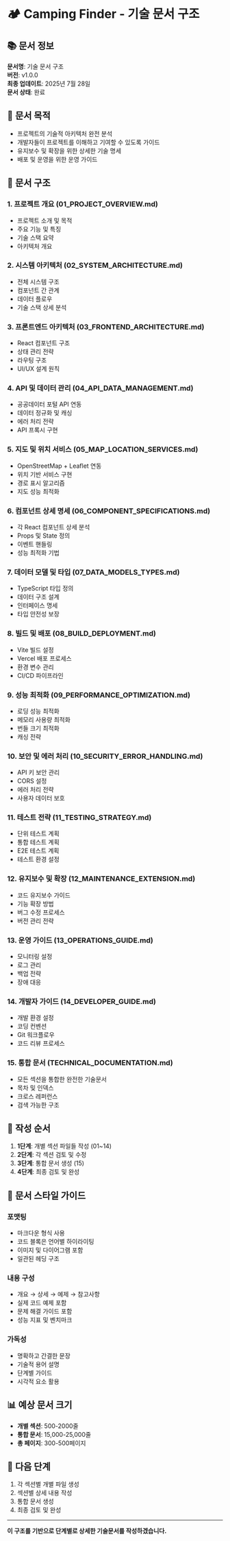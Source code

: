 # 🏕️ Camping Finder - 기술 문서 구조

## 📚 문서 정보
**문서명**: 기술 문서 구조  
**버전**: v1.0.0  
**최종 업데이트**: 2025년 7월 28일  
**문서 상태**: 완료

## 🎯 문서 목적
- 프로젝트의 기술적 아키텍처 완전 분석
- 개발자들이 프로젝트를 이해하고 기여할 수 있도록 가이드
- 유지보수 및 확장을 위한 상세한 기술 명세
- 배포 및 운영을 위한 운영 가이드

## 📖 문서 구조

### 1. 프로젝트 개요 (01_PROJECT_OVERVIEW.md)
- 프로젝트 소개 및 목적
- 주요 기능 및 특징
- 기술 스택 요약
- 아키텍처 개요

### 2. 시스템 아키텍처 (02_SYSTEM_ARCHITECTURE.md)
- 전체 시스템 구조
- 컴포넌트 간 관계
- 데이터 플로우
- 기술 스택 상세 분석

### 3. 프론트엔드 아키텍처 (03_FRONTEND_ARCHITECTURE.md)
- React 컴포넌트 구조
- 상태 관리 전략
- 라우팅 구조
- UI/UX 설계 원칙

### 4. API 및 데이터 관리 (04_API_DATA_MANAGEMENT.md)
- 공공데이터 포털 API 연동
- 데이터 정규화 및 캐싱
- 에러 처리 전략
- API 프록시 구현

### 5. 지도 및 위치 서비스 (05_MAP_LOCATION_SERVICES.md)
- OpenStreetMap + Leaflet 연동
- 위치 기반 서비스 구현
- 경로 표시 알고리즘
- 지도 성능 최적화

### 6. 컴포넌트 상세 명세 (06_COMPONENT_SPECIFICATIONS.md)
- 각 React 컴포넌트 상세 분석
- Props 및 State 정의
- 이벤트 핸들링
- 성능 최적화 기법

### 7. 데이터 모델 및 타입 (07_DATA_MODELS_TYPES.md)
- TypeScript 타입 정의
- 데이터 구조 설계
- 인터페이스 명세
- 타입 안전성 보장

### 8. 빌드 및 배포 (08_BUILD_DEPLOYMENT.md)
- Vite 빌드 설정
- Vercel 배포 프로세스
- 환경 변수 관리
- CI/CD 파이프라인

### 9. 성능 최적화 (09_PERFORMANCE_OPTIMIZATION.md)
- 로딩 성능 최적화
- 메모리 사용량 최적화
- 번들 크기 최적화
- 캐싱 전략

### 10. 보안 및 에러 처리 (10_SECURITY_ERROR_HANDLING.md)
- API 키 보안 관리
- CORS 설정
- 에러 처리 전략
- 사용자 데이터 보호

### 11. 테스트 전략 (11_TESTING_STRATEGY.md)
- 단위 테스트 계획
- 통합 테스트 계획
- E2E 테스트 계획
- 테스트 환경 설정

### 12. 유지보수 및 확장 (12_MAINTENANCE_EXTENSION.md)
- 코드 유지보수 가이드
- 기능 확장 방법
- 버그 수정 프로세스
- 버전 관리 전략

### 13. 운영 가이드 (13_OPERATIONS_GUIDE.md)
- 모니터링 설정
- 로그 관리
- 백업 전략
- 장애 대응

### 14. 개발자 가이드 (14_DEVELOPER_GUIDE.md)
- 개발 환경 설정
- 코딩 컨벤션
- Git 워크플로우
- 코드 리뷰 프로세스

### 15. 통합 문서 (TECHNICAL_DOCUMENTATION.md)
- 모든 섹션을 통합한 완전한 기술문서
- 목차 및 인덱스
- 크로스 레퍼런스
- 검색 가능한 구조

## 📝 작성 순서

1. **1단계**: 개별 섹션 파일들 작성 (01~14)
2. **2단계**: 각 섹션 검토 및 수정
3. **3단계**: 통합 문서 생성 (15)
4. **4단계**: 최종 검토 및 완성

## 🎨 문서 스타일 가이드

### 포맷팅
- 마크다운 형식 사용
- 코드 블록은 언어별 하이라이팅
- 이미지 및 다이어그램 포함
- 일관된 헤딩 구조

### 내용 구성
- 개요 → 상세 → 예제 → 참고사항
- 실제 코드 예제 포함
- 문제 해결 가이드 포함
- 성능 지표 및 벤치마크

### 가독성
- 명확하고 간결한 문장
- 기술적 용어 설명
- 단계별 가이드
- 시각적 요소 활용

## 📊 예상 문서 크기

- **개별 섹션**: 500-2000줄
- **통합 문서**: 15,000-25,000줄
- **총 페이지**: 300-500페이지

## 🚀 다음 단계

1. 각 섹션별 개별 파일 생성
2. 섹션별 상세 내용 작성
3. 통합 문서 생성
4. 최종 검토 및 완성

---

**이 구조를 기반으로 단계별로 상세한 기술문서를 작성하겠습니다.** 
